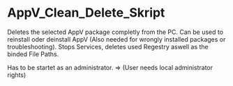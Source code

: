 # AppV_Clean_Delete_Skript
Deletes the selected AppV package completly from the PC.
Can be used to reinstall oder deinstall AppV (Also needed for wrongly installed packages or troubleshooting). 
Stops Services, deletes used Regestry aswell as the binded File Paths.

Has to be startet as an administrator. => (User needs local administrator rights)
